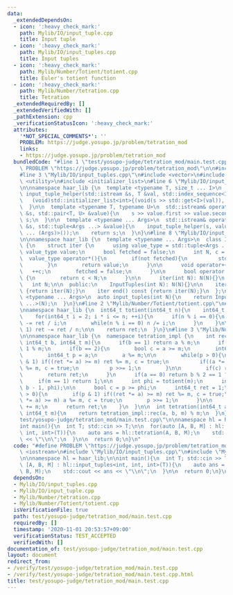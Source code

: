 ```yaml
---
data:
  _extendedDependsOn:
  - icon: ':heavy_check_mark:'
    path: Mylib/IO/input_tuple.cpp
    title: Input tuple
  - icon: ':heavy_check_mark:'
    path: Mylib/IO/input_tuples.cpp
    title: Input tuples
  - icon: ':heavy_check_mark:'
    path: Mylib/Number/Totient/totient.cpp
    title: Euler's totient function
  - icon: ':heavy_check_mark:'
    path: Mylib/Number/tetration.cpp
    title: Tetration
  _extendedRequiredBy: []
  _extendedVerifiedWith: []
  _pathExtension: cpp
  _verificationStatusIcon: ':heavy_check_mark:'
  attributes:
    '*NOT_SPECIAL_COMMENTS*': ''
    PROBLEM: https://judge.yosupo.jp/problem/tetration_mod
    links:
    - https://judge.yosupo.jp/problem/tetration_mod
  bundledCode: "#line 1 \"test/yosupo-judge/tetration_mod/main.test.cpp\"\n#define\
    \ PROBLEM \"https://judge.yosupo.jp/problem/tetration_mod\"\n\n#include <iostream>\n\
    #line 3 \"Mylib/IO/input_tuples.cpp\"\n#include <vector>\n#include <tuple>\n#include\
    \ <utility>\n#include <initializer_list>\n#line 6 \"Mylib/IO/input_tuple.cpp\"\
    \n\nnamespace haar_lib {\n  template <typename T, size_t ... I>\n  static void\
    \ input_tuple_helper(std::istream &s, T &val, std::index_sequence<I ...>){\n \
    \   (void)std::initializer_list<int>{(void(s >> std::get<I>(val)), 0) ...};\n\
    \  }\n\n  template <typename T, typename U>\n  std::istream& operator>>(std::istream\
    \ &s, std::pair<T, U> &value){\n    s >> value.first >> value.second;\n    return\
    \ s;\n  }\n\n  template <typename ... Args>\n  std::istream& operator>>(std::istream\
    \ &s, std::tuple<Args ...> &value){\n    input_tuple_helper(s, value, std::make_index_sequence<sizeof\
    \ ... (Args)>());\n    return s;\n  }\n}\n#line 8 \"Mylib/IO/input_tuples.cpp\"\
    \n\nnamespace haar_lib {\n  template <typename ... Args>\n  class InputTuples\
    \ {\n    struct iter {\n      using value_type = std::tuple<Args ...>;\n     \
    \ value_type value;\n      bool fetched = false;\n      int N, c = 0;\n\n    \
    \  value_type operator*(){\n        if(not fetched){\n          std::cin >> value;\n\
    \        }\n        return value;\n      }\n\n      void operator++(){\n     \
    \   ++c;\n        fetched = false;\n      }\n\n      bool operator!=(iter &) const\
    \ {\n        return c < N;\n      }\n\n      iter(int N): N(N){}\n    };\n\n \
    \   int N;\n\n  public:\n    InputTuples(int N): N(N){}\n\n    iter begin() const\
    \ {return iter(N);}\n    iter end() const {return iter(N);}\n  };\n\n  template\
    \ <typename ... Args>\n  auto input_tuples(int N){\n    return InputTuples<Args\
    \ ...>(N);\n  }\n}\n#line 2 \"Mylib/Number/Totient/totient.cpp\"\n#include <cstdint>\n\
    \nnamespace haar_lib {\n  int64_t totient(int64_t n){\n    int64_t ret = n;\n\n\
    \    for(int64_t i = 2; i * i <= n; ++i){\n      if(n % i == 0){\n        ret\
    \ -= ret / i;\n        while(n % i == 0) n /= i;\n      }\n    }\n\n    if(n !=\
    \ 1) ret -= ret / n;\n\n    return ret;\n  }\n}\n#line 3 \"Mylib/Number/tetration.cpp\"\
    \n\nnamespace haar_lib {\n  namespace tetration_impl {\n    int rec(int64_t a,\
    \ int64_t b, int64_t m){\n      if(b == 1) return a % m;\n      if(b == 0) return\
    \ 1 % m;\n      if(b == 2){\n        bool c = a >= m;\n        int64_t ret = 1;\n\
    \        int64_t p = a;\n        a %= m;\n\n        while(p > 0){\n          if(p\
    \ & 1) if((ret *= a) >= m) ret %= m, c = true;\n          if((a *= a) >= m) a\
    \ %= m, c = true;\n          p >>= 1;\n        }\n\n        if(c) ret += m;\n\
    \        return ret;\n      }\n      if(a == 0) return b % 2 == 1 ? 0 : 1;\n \
    \     if(m == 1) return 1;\n\n      int phi = totient(m);\n      int p = rec(a,\
    \ b - 1, phi);\n\n      bool c = p >= phi;\n      int64_t ret = 1;\n\n      while(p\
    \ > 0){\n        if(p & 1) if((ret *= a) >= m) ret %= m, c = true;\n        if((a\
    \ *= a) >= m) a %= m, c = true;\n        p >>= 1;\n      }\n\n      if(c) ret\
    \ += m;\n      return ret;\n    }\n  }\n\n  int tetration(int64_t a, int64_t b,\
    \ int64_t m){\n    return tetration_impl::rec(a, b, m) % m;\n  }\n}\n#line 6 \"\
    test/yosupo-judge/tetration_mod/main.test.cpp\"\n\nnamespace hl = haar_lib;\n\n\
    int main(){\n  int T; std::cin >> T;\n\n  for(auto [A, B, M] : hl::input_tuples<int,\
    \ int, int>(T)){\n    auto ans = hl::tetration(A, B, M);\n    std::cout << ans\
    \ << \"\\n\";\n  }\n\n  return 0;\n}\n"
  code: "#define PROBLEM \"https://judge.yosupo.jp/problem/tetration_mod\"\n\n#include\
    \ <iostream>\n#include \"Mylib/IO/input_tuples.cpp\"\n#include \"Mylib/Number/tetration.cpp\"\
    \n\nnamespace hl = haar_lib;\n\nint main(){\n  int T; std::cin >> T;\n\n  for(auto\
    \ [A, B, M] : hl::input_tuples<int, int, int>(T)){\n    auto ans = hl::tetration(A,\
    \ B, M);\n    std::cout << ans << \"\\n\";\n  }\n\n  return 0;\n}\n"
  dependsOn:
  - Mylib/IO/input_tuples.cpp
  - Mylib/IO/input_tuple.cpp
  - Mylib/Number/tetration.cpp
  - Mylib/Number/Totient/totient.cpp
  isVerificationFile: true
  path: test/yosupo-judge/tetration_mod/main.test.cpp
  requiredBy: []
  timestamp: '2020-11-01 20:53:57+09:00'
  verificationStatus: TEST_ACCEPTED
  verifiedWith: []
documentation_of: test/yosupo-judge/tetration_mod/main.test.cpp
layout: document
redirect_from:
- /verify/test/yosupo-judge/tetration_mod/main.test.cpp
- /verify/test/yosupo-judge/tetration_mod/main.test.cpp.html
title: test/yosupo-judge/tetration_mod/main.test.cpp
---
```

